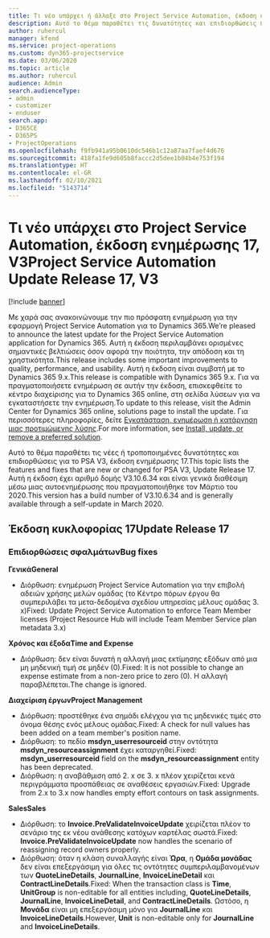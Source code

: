 ```yaml
---
title: Τι νέο υπάρχει ή άλλαξε στο Project Service Automation, έκδοση ενημέρωσης 17, V3
description: Αυτό το θέμα παραθέτει τις δυνατότητες και επιδιορθώσεις που είναι διαθέσιμες στο Project Service Automation, έκδοση ενημέρωσης 17, V3.
author: ruhercul
manager: kfend
ms.service: project-operations
ms.custom: dyn365-projectservice
ms.date: 03/06/2020
ms.topic: article
ms.author: ruhercul
audience: Admin
search.audienceType:
- admin
- customizer
- enduser
search.app:
- D365CE
- D365PS
- ProjectOperations
ms.openlocfilehash: f9fb941a95b0610dc546b1c12a87aa7faef4d676
ms.sourcegitcommit: 418fa1fe9d605b8faccc2d5dee1b04b4e753f194
ms.translationtype: HT
ms.contentlocale: el-GR
ms.lasthandoff: 02/10/2021
ms.locfileid: "5143714"
---
```

# <a name="project-service-automation-update-release-17-v3"></a><span data-ttu-id="c7e19-103">Τι νέο υπάρχει στο Project Service Automation, έκδοση ενημέρωσης 17, V3</span><span class="sxs-lookup"><span data-stu-id="c7e19-103">Project Service Automation Update Release 17, V3</span></span>

[!include [banner](../includes/psa-now-project-operations.md)]

<span data-ttu-id="c7e19-104">Με χαρά σας ανακοινώνουμε την πιο πρόσφατη ενημέρωση για την εφαρμογή Project Service Automation για το Dynamics 365.</span><span class="sxs-lookup"><span data-stu-id="c7e19-104">We’re pleased to announce the latest update for the Project Service Automation application for Dynamics 365.</span></span> <span data-ttu-id="c7e19-105">Αυτή η έκδοση περιλαμβάνει ορισμένες σημαντικές βελτιώσεις όσον αφορά την ποιότητα, την απόδοση και τη χρηστικότητα.</span><span class="sxs-lookup"><span data-stu-id="c7e19-105">This release includes some important improvements to quality, performance, and usability.</span></span>  <span data-ttu-id="c7e19-106">Αυτή η έκδοση είναι συμβατή με το Dynamics 365 9.x.</span><span class="sxs-lookup"><span data-stu-id="c7e19-106">This release is compatible with Dynamics 365 9.x.</span></span> <span data-ttu-id="c7e19-107">Για να πραγματοποιήσετε ενημέρωση σε αυτήν την έκδοση, επισκεφθείτε το κέντρο διαχείρισης για το Dynamics 365 online, στη σελίδα λύσεων για να εγκαταστήσετε την ενημέρωση.</span><span class="sxs-lookup"><span data-stu-id="c7e19-107">To update to this release, visit the Admin Center for Dynamics 365 online, solutions page to install the update.</span></span> <span data-ttu-id="c7e19-108">Για περισσότερες πληροφορίες, δείτε [Εγκατάσταση, ενημέρωση ή κατάργηση μιας προτιμώμενης λύσης](https://docs.microsoft.com/power-platform/admin/install-remove-preferred-solution).</span><span class="sxs-lookup"><span data-stu-id="c7e19-108">For more information, see [Install, update, or remove a preferred solution](https://docs.microsoft.com/power-platform/admin/install-remove-preferred-solution).</span></span>

<span data-ttu-id="c7e19-109">Αυτό το θέμα παραθέτει τις νέες ή τροποποιημένες δυνατότητες και επιδιορθώσεις για το PSA V3, έκδοση ενημέρωσης 17.</span><span class="sxs-lookup"><span data-stu-id="c7e19-109">This topic lists the features and fixes that are new or changed for PSA V3, Update Release 17.</span></span> <span data-ttu-id="c7e19-110">Αυτή η έκδοση έχει αριθμό δομής V3.10.6.34 και είναι γενικά διαθέσιμη μέσω μιας αυτοενημέρωσης που πραγματοποιήθηκε τον Μάρτιο του 2020.</span><span class="sxs-lookup"><span data-stu-id="c7e19-110">This version has a build number of V3.10.6.34 and is generally available through a self-update in March 2020.</span></span>


## <a name="update-release-17"></a><span data-ttu-id="c7e19-111">Έκδοση κυκλοφορίας 17</span><span class="sxs-lookup"><span data-stu-id="c7e19-111">Update Release 17</span></span>

### <a name="bug-fixes"></a><span data-ttu-id="c7e19-112">Επιδιορθώσεις σφαλμάτων</span><span class="sxs-lookup"><span data-stu-id="c7e19-112">Bug fixes</span></span>

<span data-ttu-id="c7e19-113">**Γενικά**</span><span class="sxs-lookup"><span data-stu-id="c7e19-113">**General**</span></span>

- <span data-ttu-id="c7e19-114">Διόρθωση: ενημέρωση Project Service Automation για την επιβολή αδειών χρήσης μελών ομάδας (το Κέντρο πόρων έργου θα συμπεριλάβει τα μετα-δεδομένα σχεδίου υπηρεσίας μέλους ομάδας 3. x)</span><span class="sxs-lookup"><span data-stu-id="c7e19-114">Fixed: Update Project Service Automation to enforce Team Member licenses (Project Resource Hub will include Team Member Service plan metadata 3.x)</span></span>
 
<span data-ttu-id="c7e19-115">**Χρόνος και έξοδα**</span><span class="sxs-lookup"><span data-stu-id="c7e19-115">**Time and Expense**</span></span>

- <span data-ttu-id="c7e19-116">Διόρθωση: δεν είναι δυνατή η αλλαγή μιας εκτίμησης εξόδων από μια μη μηδενική τιμή σε μηδέν (0).</span><span class="sxs-lookup"><span data-stu-id="c7e19-116">Fixed: It is not possible to change an expense estimate from a non-zero price to zero (0).</span></span> <span data-ttu-id="c7e19-117">Η αλλαγή παραβλέπεται.</span><span class="sxs-lookup"><span data-stu-id="c7e19-117">The change is ignored.</span></span>

<span data-ttu-id="c7e19-118">**Διαχείριση έργων**</span><span class="sxs-lookup"><span data-stu-id="c7e19-118">**Project Management**</span></span>

- <span data-ttu-id="c7e19-119">Διόρθωση: προστέθηκε ένα σημάδι ελέγχου για τις μηδενικές τιμές στο όνομα θέσης ενός μέλους ομάδας.</span><span class="sxs-lookup"><span data-stu-id="c7e19-119">Fixed: A check for null values has been added on a team member's position name.</span></span>
- <span data-ttu-id="c7e19-120">Διόρθωση: το πεδίο **msdyn_userresourceid** στην οντότητα **msdyn_resourceassignment** έχει καταργηθεί.</span><span class="sxs-lookup"><span data-stu-id="c7e19-120">Fixed: **msdyn_userresourceid** field on the **msdyn_resourceassignment** entity has been deprecated.</span></span>
- <span data-ttu-id="c7e19-121">Διόρθωση: η αναβάθμιση από 2. x σε 3. x πλέον χειρίζεται κενά περιγράμματα προσπάθειας σε αναθέσεις εργασιών.</span><span class="sxs-lookup"><span data-stu-id="c7e19-121">Fixed: Upgrade from 2.x to 3.x now handles empty effort contours on task assignments.</span></span>

<span data-ttu-id="c7e19-122">**Sales**</span><span class="sxs-lookup"><span data-stu-id="c7e19-122">**Sales**</span></span>

- <span data-ttu-id="c7e19-123">Διόρθωση: το **Invoice.PreValidateInvoiceUpdate** χειρίζεται πλέον το σενάριο της εκ νέου ανάθεσης κατόχων καρτέλας σωστά.</span><span class="sxs-lookup"><span data-stu-id="c7e19-123">Fixed: **Invoice.PreValidateInvoiceUpdate** now handles the scenario of reassigning record owners properly.</span></span>
- <span data-ttu-id="c7e19-124">Διόρθωση: όταν η κλάση συναλλαγής είναι **Ώρα**, η **Ομάδα μονάδας** δεν είναι επεξεργάσιμη για όλες τις οντότητες συμπεριλαμβανομένων των **QuoteLineDetails**, **JournalLine**, **InvoiceLineDetail** και **ContractLineDetails**.</span><span class="sxs-lookup"><span data-stu-id="c7e19-124">Fixed: When the transaction class is **Time**, **UnitGroup** is non-editable for all entities including, **QuoteLineDetails**, **JournalLine**, **InvoiceLineDetail**, and **ContractLineDetails**.</span></span> <span data-ttu-id="c7e19-125">Ωστόσο, η **Μονάδα** είναι μη επεξεργάσιμη μόνο για **JournalLine** και **InvoiceLineDetails**.</span><span class="sxs-lookup"><span data-stu-id="c7e19-125">However, **Unit** is non-editable only for **JournalLine** and **InvoiceLineDetails**.</span></span>


